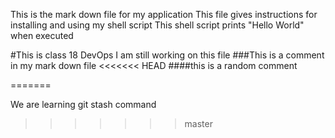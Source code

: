 This is the mark down file for my application
This file gives instructions for installing and using my shell script
This shell script prints "Hello World" when executed

#This is class 18 DevOps
I am still working on this file
###This is a comment in my mark down file
<<<<<<< HEAD
####this is a random comment

=======

We are learning git stash command
>>>>>>> master
